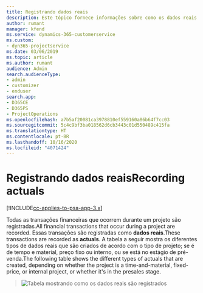 ```yaml
---
title: Registrando dados reais
description: Este tópico fornece informações sobre como os dados reais são registrados.
author: rumant
manager: kfend
ms.service: dynamics-365-customerservice
ms.custom:
- dyn365-projectservice
ms.date: 03/06/2019
ms.topic: article
ms.author: rumant
audience: Admin
search.audienceType:
- admin
- customizer
- enduser
search.app:
- D365CE
- D365PS
- ProjectOperations
ms.openlocfilehash: a7b5af20081ca3978810ef559160a86b64f7cc03
ms.sourcegitcommit: 5c4c9bf3ba018562d6cb3443c01d550489c415fa
ms.translationtype: HT
ms.contentlocale: pt-BR
ms.lasthandoff: 10/16/2020
ms.locfileid: "4071424"
---
```

# <a name="recording-actuals"></a><span data-ttu-id="f0ef8-103">Registrando dados reais</span><span class="sxs-lookup"><span data-stu-id="f0ef8-103">Recording actuals</span></span> 

[!INCLUDE[cc-applies-to-psa-app-3.x](../includes/cc-applies-to-psa-app-3x.md)]

<span data-ttu-id="f0ef8-104">Todas as transações financeiras que ocorrem durante um projeto são registradas.</span><span class="sxs-lookup"><span data-stu-id="f0ef8-104">All financial transactions that occur during a project are recorded.</span></span> <span data-ttu-id="f0ef8-105">Essas transações são registradas como **dados reais**.</span><span class="sxs-lookup"><span data-stu-id="f0ef8-105">These transactions are recorded as **actuals**.</span></span> <span data-ttu-id="f0ef8-106">A tabela a seguir mostra os diferentes tipos de dados reais que são criados de acordo com o tipo de projeto; se é de tempo e material, preço fixo ou interno, ou se está no estágio de pré-venda.</span><span class="sxs-lookup"><span data-stu-id="f0ef8-106">The following table shows the different types of actuals that are created, depending on whether the project is a time-and-material, fixed-price, or internal project, or whether it's in the presales stage.</span></span>

> ![Tabela mostrando como os dados reais são registrados](media/advanced-table2.png)
